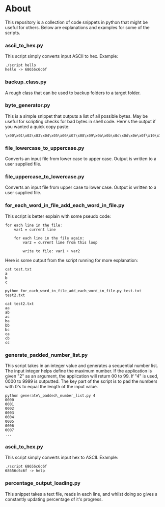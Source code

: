 About
=====

This repository is a collection of code snippets in python that might be useful for others. Below are explanations and examples for some of the scripts.

### ascii\_to\_hex.py
This script simply converts input ASCII to hex. Example:

	./script hello
	hello -> 68656c6c6f

### backup_class.py
A rough class that can be used to backup folders to a target folder.


### byte_generator.py
This is a simple snippet that outputs a list of all possible bytes. May be useful for scripting checks for bad bytes in shell code. Here's the output if you wanted a quick copy paste:

	\x00\x01\x02\x03\x04\x05\x06\x07\x08\x09\x0a\x0b\x0c\x0d\x0e\x0f\x10\x11\x12\x13\x14\x15\x16\x17\x18\x19\x1a\x1b\x1c\x1d\x1e\x1f\x20\x21\x22\x23\x24\x25\x26\x27\x28\x29\x2a\x2b\x2c\x2d\x2e\x2f\x30\x31\x32\x33\x34\x35\x36\x37\x38\x39\x3a\x3b\x3c\x3d\x3e\x3f\x40\x41\x42\x43\x44\x45\x46\x47\x48\x49\x4a\x4b\x4c\x4d\x4e\x4f\x50\x51\x52\x53\x54\x55\x56\x57\x58\x59\x5a\x5b\x5c\x5d\x5e\x5f\x60\x61\x62\x63\x64\x65\x66\x67\x68\x69\x6a\x6b\x6c\x6d\x6e\x6f\x70\x71\x72\x73\x74\x75\x76\x77\x78\x79\x7a\x7b\x7c\x7d\x7e\x7f\x80\x81\x82\x83\x84\x85\x86\x87\x88\x89\x8a\x8b\x8c\x8d\x8e\x8f\x90\x91\x92\x93\x94\x95\x96\x97\x98\x99\x9a\x9b\x9c\x9d\x9e\x9f\xa0\xa1\xa2\xa3\xa4\xa5\xa6\xa7\xa8\xa9\xaa\xab\xac\xad\xae\xaf\xb0\xb1\xb2\xb3\xb4\xb5\xb6\xb7\xb8\xb9\xba\xbb\xbc\xbd\xbe\xbf\xc0\xc1\xc2\xc3\xc4\xc5\xc6\xc7\xc8\xc9\xca\xcb\xcc\xcd\xce\xcf\xd0\xd1\xd2\xd3\xd4\xd5\xd6\xd7\xd8\xd9\xda\xdb\xdc\xdd\xde\xdf\xe0\xe1\xe2\xe3\xe4\xe5\xe6\xe7\xe8\xe9\xea\xeb\xec\xed\xee\xef\xf0\xf1\xf2\xf3\xf4\xf5\xf6\xf7\xf8\xf9\xfa\xfb\xfc\xfd\xfe\xff

### file\_lowercase\_to_uppercase.py
Converts an input file from lower case to upper case. Output is written to a user supplied file.

### file\_uppercase\_to_lowercase.py
Converts an input file from upper case to lower case. Output is written to a user supplied file.

### for\_each\_word\_in\_file\_add\_each\_word\_in\_file.py
This script is better explain with some pseudo code:

	for each line in the file:
		var1 = current line
		
		for each line in the file again:
			var2 = current line from this loop

			write to file: var1 + var2

Here is some output from the script running for more explanation:

	cat test.txt
	a
	b
	c

	python for_each_word_in_file_add_each_word_in_file.py test.txt test2.txt

	cat test2.txt
	aa
	ab
	ac
	ba
	bb
	bc
	ca
	cb
	cc

### generate\_padded\_number_list.py
This script takes in an integer value and generates a sequential number list. The input integer helps define the maximum number. If the application is given "2" as an argument, the application will return 00 to 99. If "4" is used, 0000 to 9999 is outputted. The key part of the script is to pad the numbers with 0's to equal the length of the input value.

    python generate\_padded\_number_list.py 4
	0000
	0001
	0002
	0003
	0004
	0005
	0006
	0007
	...


### ascii\_to\_hex.py
This script simply converts input hex to ASCII. Example:

	./script 68656c6c6f
	68656c6c6f -> help



### percentage\_output_loading.py
This snippet takes a text file, reads in each line, and whilst doing so gives a constantly updating percentage of it's progress.





